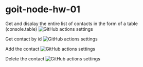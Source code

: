 # goit-node-hw-01

Get and display the entire list of contacts in the form of a table
(console.table)
![GitHub actions settings](https://i.ibb.co/Qv9VHWY/Screenshot-2023-06-28-at-20-33-19.png)

Get contact by id
![GitHub actions settings](https://i.ibb.co/HhJ4kBV/Screenshot-2023-06-28-at-20-49-05.png)

Add the contact
![GitHub actions settings](https://i.ibb.co/Hr7BNP4/Screenshot-2023-06-28-at-20-48-26.png)

Delete the contact
![GitHub actions settings](https://i.ibb.co/3FnkpNK/Screenshot-2023-06-28-at-20-50-04.png)
